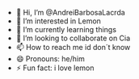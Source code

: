 - 👋 Hi, I’m @AndreiBarbosaLacrda
- 👀 I’m interested in Lemon
- 🌱 I’m currently learning things
- 💞️ I’m looking to collaborate on Cia
- 📫 How to reach me id don´t know
- 😄 Pronouns: he/him
- ⚡ Fun fact: i love lemon

<!---
AndreiBarbosaLacrda/AndreiBarbosaLacrda is a ✨ special ✨ repository because its `README.md` (this file) appears on your GitHub profile.
You can click the Preview link to take a look at your changes.
--->
